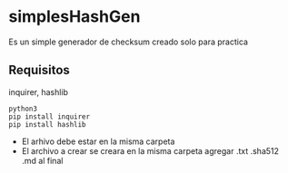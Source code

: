 # simplesHashGen
Es un simple generador de checksum creado solo para practica
## Requisitos
inquirer, hashlib
```
python3
pip install inquirer
pip install hashlib
```
- El arhivo debe estar en la misma carpeta
- El archivo a crear se creara en la misma carpeta agregar .txt .sha512 .md al final 
